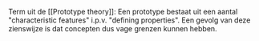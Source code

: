 Term uit de [[Prototype theory]]: Een prototype bestaat uit een aantal "characteristic features" i.p.v. "defining properties". Een gevolg van deze zienswijze is dat concepten dus vage grenzen kunnen hebben.
